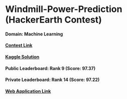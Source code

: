 # Windmill-Power-Prediction (HackerEarth Contest)

#### Domain: Machine Learning

#### [Contest Link](https://www.hackerearth.com/challenges/competitive/hackerearth-machine-learning-challenge-predict-windmill-power/machine-learning/predict-the-power-kwh-produced-from-the-windmills-8-f055f832/)
#### [Kaggle Solution](https://www.kaggle.com/code/mykeysid10/windmill-power-prediction)

#### Public Leaderboard: Rank 9 (Score: 97.37)
#### Private Leaderboard: Rank 14 (Score: 97.22)

#### [Web Application Link](https://mykeysid10.shinyapps.io/windmill-power-prediction/)
